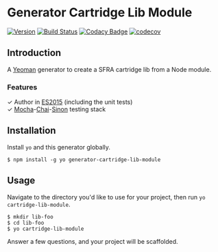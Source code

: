 # Generator Cartridge Lib Module

[![Version](https://img.shields.io/npm/v/generator-cartridge-lib-module.svg)](https://npmjs.org/package/generator-cartridge-lib-module)
[![Build Status](https://img.shields.io/travis/pikamachu/pika-generator-cartridge-lib-module/master.svg)](https://travis-ci.org/pikamachu/pika-generator-cartridge-lib-module)
[![Codacy Badge](https://api.codacy.com/project/badge/Grade/7a5d465f487e4f55a8e50e8201cc69b1)](https://www.codacy.com/project/antonio.marin.jimenez/pika-generator-cartridge-lib-module/dashboard?utm_source=github.com&amp;utm_medium=referral&amp;utm_content=pikamachu/pika-generator-cartridge-lib-module&amp;utm_campaign=Badge_Grade_Dashboard)
[![codecov](https://codecov.io/gh/pikamachu/pika-generator-cartridge-lib-module/branch/master/graph/badge.svg)](https://codecov.io/gh/pikamachu/pika-generator-cartridge-lib-module)

## Introduction

A [Yeoman](http://yeoman.io/) generator to create a SFRA cartridge lib from a Node module.

### Features

✓ Author in [ES2015](https://babeljs.io/docs/learn-es2015/) (including the unit tests)  
✓ [Mocha](http://mochajs.org/)-[Chai](http://chaijs.com/)-[Sinon](http://sinonjs.org/) testing stack  

## Installation

Install `yo` and this generator globally.

```
$ npm install -g yo generator-cartridge-lib-module
```


## Usage

Navigate to the directory you'd like to use for your project, then run `yo cartridge-lib-module`.
```
$ mkdir lib-foo
$ cd lib-foo
$ yo cartridge-lib-module
```

Answer a few questions, and your project will be scaffolded.



